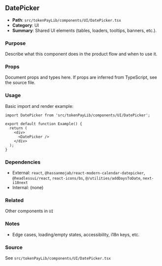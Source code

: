 ## DatePicker

- **Path**: `src/tokenPayLib/components/UI/DatePicker.tsx`
- **Category**: UI
- **Summary**: Shared UI elements (tables, loaders, tooltips, banners, etc.).

### Purpose
Describe what this component does in the product flow and when to use it.

### Props
Document props and types here. If props are inferred from TypeScript, see the source file.

### Usage
Basic import and render example:


```tsx
import DatePicker from 'src/tokenPayLib/components/UI/DatePicker';

export default function Example() {
  return (
    <div>
      <DatePicker />
    </div>
  );
}

```

### Dependencies
- External: `react`, `@hassanmojab/react-modern-calendar-datepicker`, `@headlessui/react`, `react-icons/bs`, `@/utilities/addDaysToDate`, `next-i18next`
- Internal: (none)

### Related
Other components in `UI`

### Notes
- Edge cases, loading/empty states, accessibility, i18n keys, etc.

### Source
See `src/tokenPayLib/components/UI/DatePicker.tsx`
